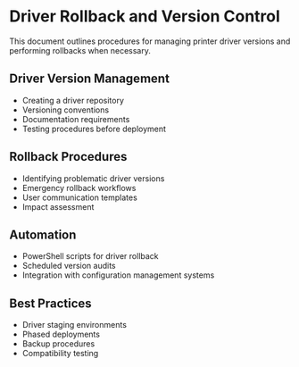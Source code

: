 # Driver Rollback and Version Control

This document outlines procedures for managing printer driver versions and performing rollbacks when necessary.

## Driver Version Management
- Creating a driver repository
- Versioning conventions
- Documentation requirements
- Testing procedures before deployment

## Rollback Procedures
- Identifying problematic driver versions
- Emergency rollback workflows
- User communication templates
- Impact assessment

## Automation
- PowerShell scripts for driver rollback
- Scheduled version audits
- Integration with configuration management systems

## Best Practices
- Driver staging environments
- Phased deployments
- Backup procedures
- Compatibility testing
